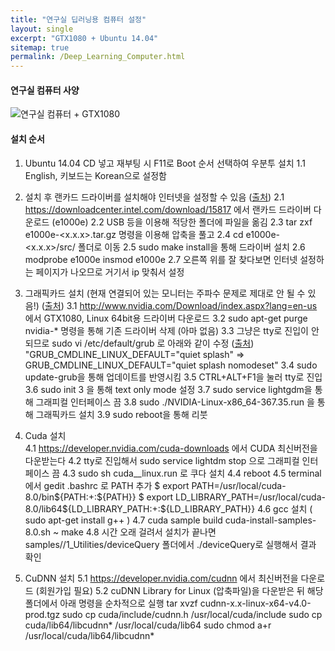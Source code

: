```yaml
---
title: "연구실 딥러닝용 컴퓨터 설정"
layout: single
excerpt: "GTX1080 + Ubuntu 14.04"
sitemap: true
permalink: /Deep_Learning_Computer.html
---
```


#### 연구실 컴퓨터 사양
![연구실 컴퓨터]("\images\2016-10-12\Lab_computer.png")
\+ GTX1080

#### 설치 순서
1. Ubuntu 14.04 CD 넣고 재부팅 시 F11로 Boot 순서 선택하여 우분투 설치
1.1 English, 키보드는 Korean으로 설정함

2. 설치 후 랜카드 드라이버를 설치해야 인터넷을 설정할 수 있음
 ([출처](http://askubuntu.com/questions/755652/ethernet-not-working-on-ubuntu-14-04-lts))
2.1 https://downloadcenter.intel.com/download/15817 에서 랜카드 드라이버 다운로드 (e1000e)
2.2 USB 등을 이용해 적당한 폴더에 파일을 옮김
2.3 tar zxf e1000e-<x.x.x>.tar.gz 명령을 이용해 압축을 풀고
2.4 cd e1000e-<x.x.x>/src/ 폴더로 이동
2.5 sudo make install을 통해 드라이버 설치
2.6 modprobe e1000e insmod e1000e
2.7 오른쪽 위를 잘 찾다보면 인터넷 설정하는 페이지가 나오므로 거기서 ip 맞춰서 설정

3. 그래픽카드 설치 (현재 연결되어 있는 모니터는 주파수 문제로 제대로 안 될 수 있음!)
([출처](https://kusemanohar.wordpress.com/2016/07/29/gtx-1080-on-ubuntu-14-04-trusty/))
3.1 http://www.nvidia.com/Download/index.aspx?lang=en-us 에서 GTX1080, Linux 64bit용 드라이버 다운로드
3.2 sudo apt-get purge nvidia-* 명령을 통해 기존 드라이버 삭제 (아마 없음)
3.3 그냥은 tty로 진입이 안 되므로 sudo vi /etc/default/grub 로 아래와 같이 수정 ([출처](http://blog.sanguneo.com/17))
    "GRUB_CMDLINE_LINUX_DEFAULT="quiet splash" => GRUB_CMDLINE_LINUX_DEFAULT="quiet splash nomodeset"
3.4 sudo update-grub을 통해 업데이트를 반영시킴
3.5 CTRL+ALT+F1을 눌러 tty로 진입
3.6 sudo init 3 을 통해 text only mode 설정
3.7 sudo service lightgdm을 통해 그래피컬 인터페이스 끔
3.8 sudo ./NVIDIA-Linux-x86_64-367.35.run 을 통해 그래픽카드 설치
3.9 sudo reboot을 통해 리붓

4. Cuda 설치  
4.1 https://developer.nvidia.com/cuda-downloads 에서 CUDA 최신버전을 다운받는다
4.2 tty로 진입해서 sudo service lightdm stop 으로 그래피컬 인터페이스 끔
4.3 sudo sh cuda_<version>\_linux.run 로 쿠다 설치
4.4 reboot
4.5 terminal에서 gedit .bashrc 로 PATH 추가
$ export PATH=/usr/local/cuda-8.0/bin${PATH:+:${PATH}}
$ export LD_LIBRARY_PATH=/usr/local/cuda-8.0/lib64\${LD_LIBRARY_PATH:+:${LD_LIBRARY_PATH}}
4.6 gcc 설치 ( sudo apt-get install g++ )
4.7 cuda sample build
cuda-install-samples-8.0.sh ~
make
4.8 시간 오래 걸려서 설치가 끝나면 samples//1_Utilities/deviceQuery 폴더에서 ./deviceQuery로 실행해서 결과 확인

5. CuDNN 설치
5.1 https://developer.nvidia.com/cudnn 에서 최신버전을 다운로드  (회원가입 필요)
5.2 cuDNN Library for Linux (압축파일)을 다운받은 뒤 해당 폴더에서 아래 명령을 순차적으로 실행
tar xvzf cudnn-x.x-linux-x64-v4.0-prod.tgz
sudo cp cuda/include/cudnn.h /usr/local/cuda/include
sudo cp cuda/lib64/libcudnn* /usr/local/cuda/lib64
sudo chmod a+r /usr/local/cuda/lib64/libcudnn*
